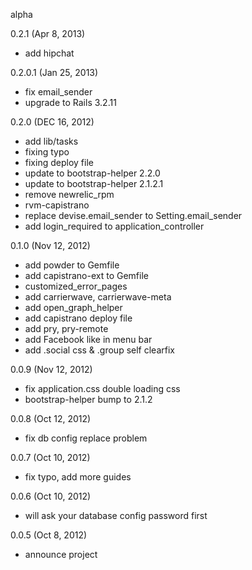 alpha

0.2.1 (Apr 8, 2013)

* add hipchat

0.2.0.1 (Jan 25, 2013)
  * fix email_sender
  * upgrade to Rails 3.2.11

0.2.0 (DEC 16, 2012)
  * add lib/tasks 
  * fixing typo
  * fixing deploy file
  * update to bootstrap-helper 2.2.0
  * update to bootstrap-helper 2.1.2.1
  * remove newrelic_rpm
  * rvm-capistrano
  * replace devise.email_sender to Setting.email_sender
  * add login_required to application_controller
  
0.1.0 (Nov 12, 2012)
  * add powder to Gemfile
  * add capistrano-ext to Gemfile
  * customized_error_pages
  * add carrierwave, carrierwave-meta
  * add open_graph_helper
  * add capistrano deploy file
  * add pry, pry-remote
  * add Facebook like in menu bar
  * add .social css & .group self clearfix
  
0.0.9 (Nov 12, 2012)
  * fix application.css double loading css
  * bootstrap-helper bump to 2.1.2

0.0.8 (Oct 12, 2012)
  * fix db config replace problem

0.0.7 (Oct 10, 2012)
  * fix typo, add more guides

0.0.6 (Oct 10, 2012)
  * will ask your database config password first
  
0.0.5 (Oct 8, 2012)
  * announce project